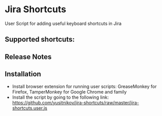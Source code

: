 # Jira Shortcuts
User Script for adding useful keyboard shortcuts in Jira

## Supported shortcuts:

## Release Notes

## Installation
- Install browser extension for running user scripts: GreaseMonkey for Firefox, TamperMonkey for Google Chrome and family
- Install the script by going to the following link: https://github.com/yusitnikov/jira-shortcuts/raw/master/jira-shortcuts.user.js
